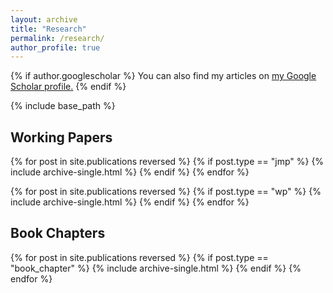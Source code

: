 ```yaml
---
layout: archive
title: "Research"
permalink: /research/
author_profile: true
---
```


{% if author.googlescholar %}
  You can also find my articles on <u><a href="{{author.googlescholar}}">my Google Scholar profile</a>.</u>
{% endif %}

{% include base_path %}

<h2>Working Papers</h2>
{% for post in site.publications reversed %}
  {% if post.type == "jmp" %}
    {% include archive-single.html %}
  {% endif %}
{% endfor %}

{% for post in site.publications reversed %}
  {% if post.type == "wp" %}
    {% include archive-single.html %}
  {% endif %}
{% endfor %}

<h2>Book Chapters</h2>
{% for post in site.publications reversed %}
  {% if post.type == "book_chapter" %}
    {% include archive-single.html %}
  {% endif %}
{% endfor %}
